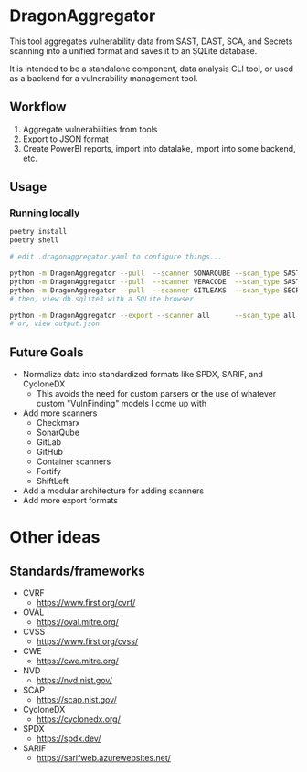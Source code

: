 # DragonAggregator

This tool aggregates vulnerability data from SAST, DAST, SCA, and Secrets scanning into a unified format and saves it to
an SQLite database.

It is intended to be a standalone component, data analysis CLI tool, or used as a backend for a vulnerability management
tool.

## Workflow

1. Aggregate vulnerabilities from tools
2. Export to JSON format
3. Create PowerBI reports, import into datalake, import into some backend, etc.

## Usage

### Running locally

```sh
poetry install
poetry shell

# edit .dragonaggregator.yaml to configure things...

python -m DragonAggregator --pull  --scanner SONARQUBE --scan_type SAST --app_identifier vulnado
python -m DragonAggregator --pull  --scanner VERACODE  --scan_type SAST --app_identifier juiceshop
python -m DragonAggregator --pull  --scanner GITLEAKS  --scan_type SECRETS --uri ./data/sample-api/gitleaks/juiceshop.json
# then, view db.sqlite3 with a SQLite browser

python -m DragonAggregator --export --scanner all      --scan_type all   --output output_all.json
# or, view output.json
```

## Future Goals

- Normalize data into standardized formats like SPDX, SARIF, and CycloneDX
    - This avoids the need for custom parsers or the use of whatever custom "VulnFinding" models I come up with
- Add more scanners
    - Checkmarx
    - SonarQube
    - GitLab
    - GitHub
    - Container scanners
    - Fortify
    - ShiftLeft
- Add a modular architecture for adding scanners
- Add more export formats

# Other ideas

## Standards/frameworks

- CVRF
    - https://www.first.org/cvrf/
- OVAL
    - https://oval.mitre.org/
- CVSS
    - https://www.first.org/cvss/
- CWE
    - https://cwe.mitre.org/
- NVD
    - https://nvd.nist.gov/
- SCAP
    - https://scap.nist.gov/
- CycloneDX
    - https://cyclonedx.org/
- SPDX
    - https://spdx.dev/
- SARIF
    - https://sarifweb.azurewebsites.net/

